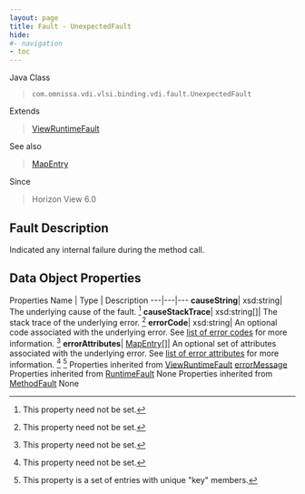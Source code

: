 ```yaml
---
layout: page
title: Fault - UnexpectedFault
hide:
#- navigation
- toc
---
```






Java Class
> `com.omnissa.vdi.vlsi.binding.vdi.fault.UnexpectedFault`

Extends
> [ViewRuntimeFault](vdi.fault.ViewRuntimeFault.md)

See also
> [MapEntry](vdi.util.MapEntry.md)

Since
> Horizon View 6.0


## Fault Description

Indicated any internal failure during the method call.

## Data Object Properties
Properties
Name |  Type |  Description
---|---|---
**causeString**|  xsd:string|  The underlying cause of the fault. [^1]
**causeStackTrace**|  xsd:string[]|  The stack trace of the underlying error. [^1]
**errorCode**|  xsd:string|  An optional code associated with the underlying error. See [list of error codes](error-codes.md) for more information. [^1]
**errorAttributes**| [MapEntry[]](vdi.util.MapEntry.md)|  An optional set of attributes associated with the underlying error. See [list of error attributes](error-attributes.md) for more information. [^1] [^227]
Properties inherited from [ViewRuntimeFault](vdi.fault.ViewRuntimeFault.md)
[errorMessage](vdi.fault.ViewRuntimeFault.md#errorMessage)
Properties inherited from [RuntimeFault](vmodl.RuntimeFault.md)
None
Properties inherited from [MethodFault](vmodl.MethodFault.md)
None
 


 


[^1]: This property need not be set.
[^227]: This property is a set of entries with unique "key" members.